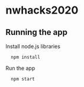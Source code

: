 # nwhacks2020

## Running the app

Install node.js libraries 
```no-highlight
  npm install 
```
Run the app
```no-highlight
  npm start
```
